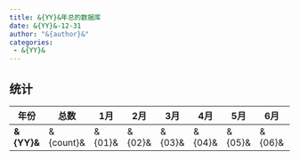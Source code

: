 ```yaml
---
title: &{YY}&年总的数据库
date: &{YY}&-12-31
author: "&{author}&"
categories: 
 - &{YY}&
---
```

## 统计
| 年份 | 总数 | 1月  | 2月| 3月| 4月| 5月| 6月| 7月| 8月| 9月|10月|11月|12月|
| -|-| -| -|-| -|-| -|-| -|-| -|-|-|
|**&{YY}&**| &{count}& | &{01}& | &{02}& | &{03}& | &{04}& | &{05}& | &{06}& | &{07}& | &{08}& | &{09}& | &{10}& | &{11}& | &{12}&|
<!-- 年的模板 -->